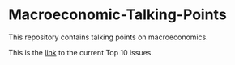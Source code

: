 # Macroeconomic-Talking-Points
This repository contains talking points on macroeconomics.

This is the [link](https://nbviewer.org/github/thsavage/Macroeconomic-Talking-Points/blob/main/CRE%20Top%20Ten%20Issues%20Macroeconomics.ipynb) to the current Top 10 issues.
